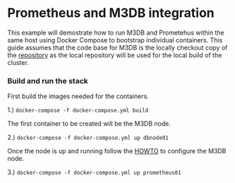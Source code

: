 # Prometheus and M3DB integration 

This example will demostrate how to run M3DB and Prometehus within the same
host using Docker Compose to bootstrap individual containers.  This guide 
assumes that the code base for M3DB is the locally checkout copy of the 
[repository](https://github.com/m3db/m3https://github.com/m3db/m3) as 
the local repository will be used for the local build of the cluster. 

### Build and run the stack 

First build the images needed for the containers. 

1.) `docker-compose -f docker-compose.yml build`

The first container to be created will be the M3DB node. 

2.) `docker-compose -f docker-compose.yml up dbnode01`

Once the node is up and running follow the [HOWTO](https://github.com/m3db/m3/blob/master/docs/how_to/single_node.md) to configure the M3DB node. 

3.) `docker-compose -f docker-compose.yml up prometheus01`
